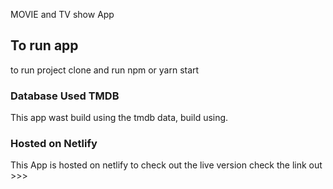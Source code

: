 MOVIE and TV show App

## To run app 

to run project clone and run npm or yarn start

### Database Used TMDB 

This app wast build using the tmdb data, build using. 


### Hosted on Netlify

This App is hosted on netlify to check out the live version check the link out >>> <LINK>
